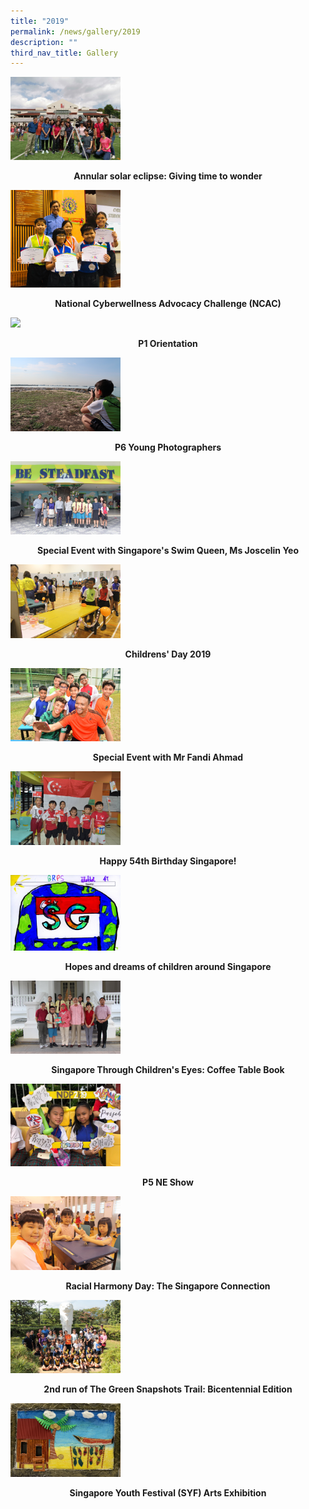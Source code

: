 ```yaml
---
title: "2019"
permalink: /news/gallery/2019
description: ""
third_nav_title: Gallery
---
```

<p><a href="https://www.facebook.com/pg/Blangah-Rise-Primary-School-1143547012326368/photos/?tab=album&album_id=3225667230780992&ref=page_internal">
<img style="width: 35%;" src="/images/19asc.jpg" />
</a></p>
<p class="fl-heading" style="text-align: center;"><strong><span class="fl-heading-text">Annular solar eclipse: Giving time to wonder</span></strong></p>

<p><a href="https://www.facebook.com/pg/Blangah-Rise-Primary-School-1143547012326368/photos/?tab=album&album_id=3134164483264601&ref=page_internal">
<img style="width: 35%;" src="/images/19ncac.jpg" />
</a></p>
<p class="fl-heading" style="text-align: center;"><strong><span class="fl-heading-text">National Cyberwellness Advocacy Challenge (NCAC)</span></strong></p>

<p><a href="https://www.facebook.com/Blangah-Rise-Primary-School-1143547012326368/photos?tab=album&album_id=3104821629532220&ref=page_internal">
<img style="width: 35%;" src="/images/19p1o.jpg" />
</a></p>
<p class="fl-heading" style="text-align: center;"><strong><span class="fl-heading-text">P1 Orientation</span></strong></p>

<p><a href="https://www.facebook.com/Blangah-Rise-Primary-School-1143547012326368/photos?tab=album&album_id=3081077245239992&ref=page_internal">
<img style="width: 35%;" src="/images/19p6yp.jpg" />
</a></p>
<p class="fl-heading" style="text-align: center;"><strong><span class="fl-heading-text">P6 Young Photographers</span></strong></p>

<p><a href="https://www.facebook.com/pg/Blangah-Rise-Primary-School-1143547012326368/photos/?tab=album&album_id=3030835570264160&ref=page_internal">
<img style="width: 35%;" src="/images/19sess.jpg" />
</a></p>
<p class="fl-heading" style="text-align: center;"><strong><span class="fl-heading-text">Special Event with Singapore's Swim Queen, Ms Joscelin Yeo </span></strong></p>

<p><a href="https://www.facebook.com/Blangah-Rise-Primary-School-1143547012326368/photos?tab=album&album_id=3029067507107633&ref=page_internal">
<img style="width: 35%;" src="/images/19cd.jpg" />
</a></p>
<p class="fl-heading" style="text-align: center;"><strong><span class="fl-heading-text">Childrens' Day 2019</span></strong></p>

<p><a href="https://www.facebook.com/Blangah-Rise-Primary-School-1143547012326368/photos?tab=album&album_id=2971006686247049&ref=page_internal">
<img style="width: 35%;" src="/images/19semfa.jpg" />
</a></p>
<p class="fl-heading" style="text-align: center;"><strong><span class="fl-heading-text">Special Event with Mr Fandi Ahmad</span></strong></p>

<p><a href="https://www.facebook.com/pg/Blangah-Rise-Primary-School-1143547012326368/photos/?tab=album&album_id=2907866509227734&ref=page_internal">
<img style="width: 35%;" src="/images/19happy.jpg" />
</a></p>
<p class="fl-heading" style="text-align: center;"><strong><span class="fl-heading-text">Happy 54th Birthday Singapore!</span></strong></p>

<p><a href="https://www.facebook.com/pg/Blangah-Rise-Primary-School-1143547012326368/photos/?tab=album&album_id=2896784993669219&ref=page_internal">
<img style="width: 35%;" src="/images/19hopes.jpg" />
</a></p>
<p class="fl-heading" style="text-align: center;"><strong><span class="fl-heading-text">Hopes and dreams of children around Singapore</span></strong></p>

<p><a href="https://www.facebook.com/Blangah-Rise-Primary-School-1143547012326368/photos?tab=album&album_id=2888979694449749&ref=page_internal">
<img style="width: 35%;" src="/images/19st.jpg" />
</a></p>
<p class="fl-heading" style="text-align: center;"><strong><span class="fl-heading-text">Singapore Through Children's Eyes: Coffee Table Book</span></strong></p>

<p><a href="https://www.facebook.com/Blangah-Rise-Primary-School-1143547012326368/photos?tab=album&album_id=2872558102758575&ref=page_internal">
<img style="width: 35%;" src="/images/19p5ne.jpg" />
</a></p>
<p class="fl-heading" style="text-align: center;"><strong><span class="fl-heading-text">P5 NE Show</span></strong></p>

<p><a href="https://www.facebook.com/Blangah-Rise-Primary-School-1143547012326368/photos?tab=album&album_id=2870629432951442&ref=page_internal">
<img style="width: 35%;" src="/images/19rhdtsc.jpg" />
</a></p>
<p class="fl-heading" style="text-align: center;"><strong><span class="fl-heading-text">Racial Harmony Day: The Singapore Connection</span></strong></p>

<p><a href="https://www.facebook.com/Blangah-Rise-Primary-School-1143547012326368/photos?tab=album&album_id=2865880913426294&ref=page_internal">
<img style="width: 35%;" src="/images/192tgs.jpg" />
</a></p>
<p class="fl-heading" style="text-align: center;"><strong><span class="fl-heading-text">2nd run of The Green Snapshots Trail: Bicentennial Edition</span></strong></p>

<p><a href="https://www.facebook.com/Blangah-Rise-Primary-School-1143547012326368/photos?tab=album&album_id=2865875123426873&ref=page_internal">
<img style="width: 35%;" src="/images/19syfae.jpg" />
</a></p>
<p class="fl-heading" style="text-align: center;"><strong><span class="fl-heading-text">  
Singapore Youth Festival (SYF) Arts Exhibition</span></strong></p>